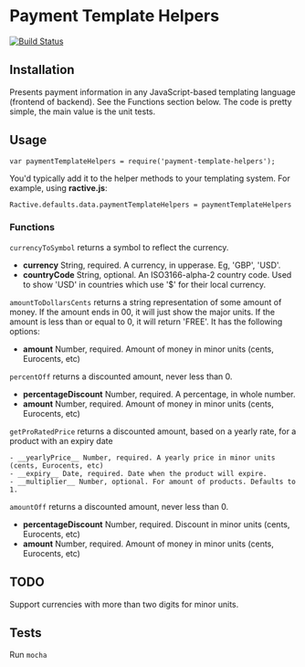 # Payment Template Helpers

[![Build Status](https://travis-ci.org/mikemaccana/payment-template-helpers.png)](https://travis-ci.org/mikemaccana/payment-template-helpers)

## Installation

Presents payment information in any JavaScript-based templating language (frontend of backend). See the Functions section below. The code is pretty simple, the main value is the unit tests.

## Usage

	var paymentTemplateHelpers = require('payment-template-helpers');

You'd typically add it to the helper methods to your templating system. For example, using __ractive.js__:

	Ractive.defaults.data.paymentTemplateHelpers = paymentTemplateHelpers

### Functions

`currencyToSymbol` returns a symbol to reflect the currency.

- __currency__ String, required. A currency, in upperase. Eg, 'GBP', 'USD'.
- __countryCode__ String, optional. An ISO3166-alpha-2 country code. Used to show 'USD' in countries which use '$' for their local currency.

`amountToDollarsCents` returns a string representation of some amount of money. If the amount ends in 00, it will just show the major units. If the amount is less than or equal to 0, it will return 'FREE'. It has the following options:

 - __amount__ Number, required. Amount of money in minor units (cents, Eurocents, etc)


`percentOff` returns a discounted amount, never less than 0.

 - __percentageDiscount__ Number, required. A percentage, in whole number.
 - __amount__ Number, required. Amount of money in minor units (cents, Eurocents, etc)


`getProRatedPrice` returns a discounted amount, based on a yearly rate, for a product with an expiry date

	- __yearlyPrice__ Number, required. A yearly price in minor units (cents, Eurocents, etc)
	- __expiry__ Date, required. Date when the product will expire.
	- __multiplier__ Number, optional. For amount of products. Defaults to 1.

`amountOff` returns a discounted amount, never less than 0.

 - __percentageDiscount__ Number, required. Discount in minor units (cents, Eurocents, etc)
 - __amount__ Number, required. Amount of money in minor units (cents, Eurocents, etc)

## TODO

Support currencies with more than two digits for minor units.

## Tests

Run `mocha`
